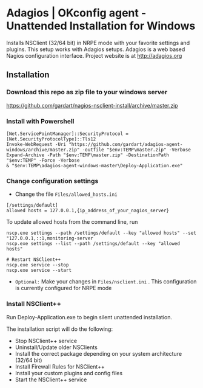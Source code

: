 # Adagios | OKconfig agent - Unattended Installation for Windows
Installs NSClient (32/64 bit) in NRPE mode with your favorite settings and plugins.
This setup works with Adagios setups. Adagios is a web based Nagios configuration interface.
Project website is at http://adagios.org

## Installation

### Download this repo as zip file to your windows server
https://github.com/gardart/nagios-nsclient-install/archive/master.zip

### Install with Powershell
```
[Net.ServicePointManager]::SecurityProtocol = [Net.SecurityProtocolType]::Tls12
Invoke-WebRequest -Uri "https://github.com/gardart/adagios-agent-windows/archive/master.zip" -outfile "$env:TEMP\master.zip" -Verbose
Expand-Archive -Path "$env:TEMP\master.zip" -DestinationPath "$env:TEMP" -Force -Verbose
& "$env:TEMP\adagios-agent-windows-master\Deploy-Application.exe"
```

### Change configuration settings

* Change the file `Files/allowed_hosts.ini`
```
[/settings/default]
allowed hosts = 127.0.0.1,{ip_address_of_your_nagios_server}
```

To update allowed hosts from the command line, run

```
nscp.exe settings --path /settings/default --key "allowed hosts" --set "127.0.0.1,::1,monitoring-server
nscp.exe settings --list --path /settings/default --key "allowed hosts"

# Restart NSClient++
nscp.exe service --stop
nscp.exe service --start
```

* `Optional:` Make your changes in `Files/nsclient.ini` . This configuration is currently configured for NRPE mode

### Install NSClient++

Run Deploy-Application.exe to begin silent unattended installation. 

The installation script will do the following:

* Stop NSClient++ service
* Uninstall/Update older NSClients
* Install the correct package depending on your system architecture (32/64 bit)
* Install Firewall Rules for NSClient++
* Install your custom plugins and config files
* Start the NSClient++ service
